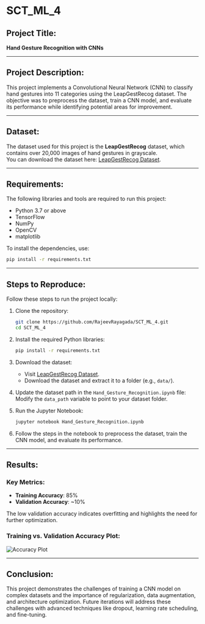 # SCT_ML_4  

## Project Title:  
**Hand Gesture Recognition with CNNs**

---

## Project Description:  
This project implements a Convolutional Neural Network (CNN) to classify hand gestures into 11 categories using the LeapGestRecog dataset. The objective was to preprocess the dataset, train a CNN model, and evaluate its performance while identifying potential areas for improvement.

---

## Dataset:  
The dataset used for this project is the **LeapGestRecog** dataset, which contains over 20,000 images of hand gestures in grayscale.  
You can download the dataset here: [LeapGestRecog Dataset](https://www.kaggle.com/kmader/leapgestrecog).  

---

## Requirements:  
The following libraries and tools are required to run this project:  
- Python 3.7 or above  
- TensorFlow  
- NumPy  
- OpenCV  
- matplotlib  

To install the dependencies, use:  
```bash
pip install -r requirements.txt
```

---

## Steps to Reproduce:  
Follow these steps to run the project locally:  

1. Clone the repository:  
   ```bash
   git clone https://github.com/RajeevRayagada/SCT_ML_4.git
   cd SCT_ML_4
   ```

2. Install the required Python libraries:  
   ```bash
   pip install -r requirements.txt
   ```

3. Download the dataset:  
   - Visit [LeapGestRecog Dataset](https://www.kaggle.com/kmader/leapgestrecog).  
   - Download the dataset and extract it to a folder (e.g., `data/`).

4. Update the dataset path in the `Hand_Gesture_Recognition.ipynb` file:  
   Modify the `data_path` variable to point to your dataset folder.  

5. Run the Jupyter Notebook:  
   ```bash
   jupyter notebook Hand_Gesture_Recognition.ipynb
   ```

6. Follow the steps in the notebook to preprocess the dataset, train the CNN model, and evaluate its performance.

---

## Results:  

### **Key Metrics**:  
- **Training Accuracy**: 85%  
- **Validation Accuracy**: ~10%  

The low validation accuracy indicates overfitting and highlights the need for further optimization.

### **Training vs. Validation Accuracy Plot**:  
![Accuracy Plot](https://github.com/RajeevRayagada/SCT_ML_4/blob/main/Training_and_Validation_Accuracy.png)

---

## Conclusion:  
This project demonstrates the challenges of training a CNN model on complex datasets and the importance of regularization, data augmentation, and architecture optimization. Future iterations will address these challenges with advanced techniques like dropout, learning rate scheduling, and fine-tuning.
